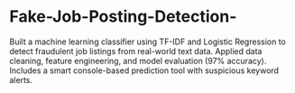 # Fake-Job-Posting-Detection-
Built a machine learning classifier using TF-IDF and Logistic Regression to detect fraudulent job listings from real-world text data. Applied data cleaning, feature engineering, and model evaluation (97% accuracy). Includes a smart console-based prediction tool with suspicious keyword alerts.
